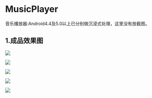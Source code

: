 # MusicPlayer
音乐播放器:Android4.4及5.0以上已分别做沉浸式处理，这里没有放截图。

## 1.成品效果图

![](gif/musicgif2.gif)

![](gif/1.png)

![](gif/3.png)

![](gif/4.png)

![](gif/5.png)
